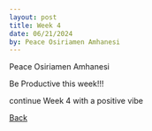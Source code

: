 ```yaml
---
layout: post
title: Week 4
date: 06/21/2024
by: Peace Osiriamen Amhanesi
---
```

Peace Osiriamen Amhanesi
 
Be Productive this week!!!


continue Week 4 with a positive vibe


[Back](./)
